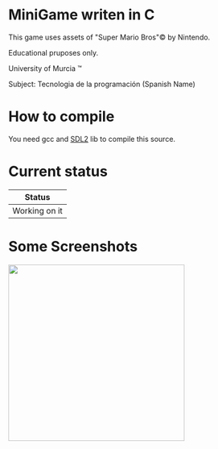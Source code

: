 # MiniGame writen in C

This game uses assets of "Super Mario Bros"© by Nintendo.

Educational pruposes only.

University of Murcia ™

Subject: Tecnologia de la programación (Spanish Name)

# How to compile

You need gcc and <a href="https://www.libsdl.org/">SDL2</a> lib to compile this source.

# Current status

| Status |
| :-------: |
| Working on it |

# Some Screenshots

<img src="http://i1380.photobucket.com/albums/ah198/agaf11/minijuego_zpskr3rqupa.gif" width="350"> 
